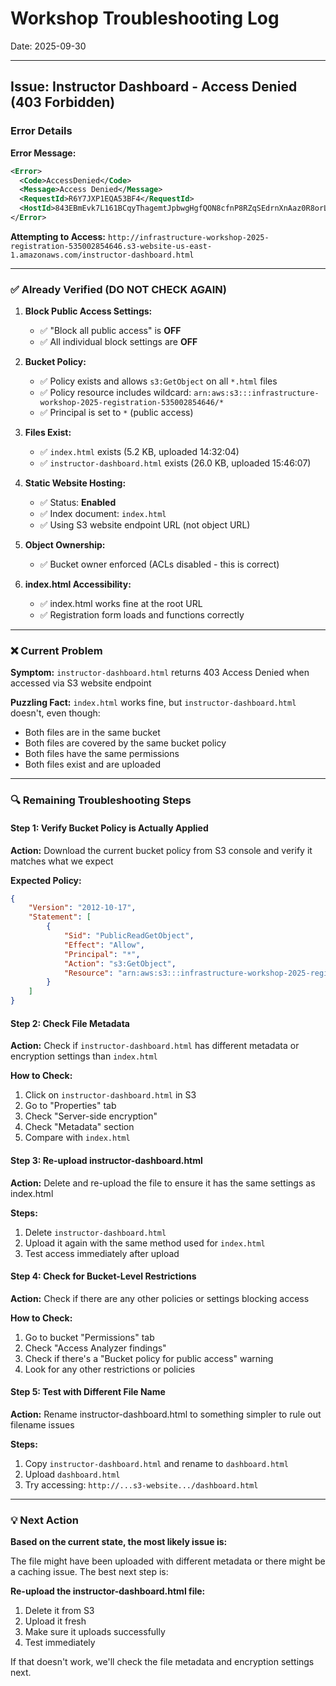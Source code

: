 # Workshop Troubleshooting Log
Date: 2025-09-30

---

## Issue: Instructor Dashboard - Access Denied (403 Forbidden)

### Error Details
**Error Message:**
```xml
<Error>
  <Code>AccessDenied</Code>
  <Message>Access Denied</Message>
  <RequestId>R6Y7JXP1EQA53BF4</RequestId>
  <HostId>843EBmEvk7L161BCqyThagemtJpbwgHgfQON8cfnP8RZqSEdrnXnAaz0R8orLV/8W6nl9TQhaAU=</HostId>
</Error>
```

**Attempting to Access:**
`http://infrastructure-workshop-2025-registration-535002854646.s3-website-us-east-1.amazonaws.com/instructor-dashboard.html`

---

### ✅ Already Verified (DO NOT CHECK AGAIN)

1. **Block Public Access Settings:**
   - ✅ "Block all public access" is **OFF**
   - ✅ All individual block settings are **OFF**

2. **Bucket Policy:**
   - ✅ Policy exists and allows `s3:GetObject` on all `*.html` files
   - ✅ Policy resource includes wildcard: `arn:aws:s3:::infrastructure-workshop-2025-registration-535002854646/*`
   - ✅ Principal is set to `*` (public access)

3. **Files Exist:**
   - ✅ `index.html` exists (5.2 KB, uploaded 14:32:04)
   - ✅ `instructor-dashboard.html` exists (26.0 KB, uploaded 15:46:07)

4. **Static Website Hosting:**
   - ✅ Status: **Enabled**
   - ✅ Index document: `index.html`
   - ✅ Using S3 website endpoint URL (not object URL)

5. **Object Ownership:**
   - ✅ Bucket owner enforced (ACLs disabled - this is correct)

6. **index.html Accessibility:**
   - ✅ index.html works fine at the root URL
   - ✅ Registration form loads and functions correctly

---

### ❌ Current Problem

**Symptom:** `instructor-dashboard.html` returns 403 Access Denied when accessed via S3 website endpoint

**Puzzling Fact:** `index.html` works fine, but `instructor-dashboard.html` doesn't, even though:
- Both files are in the same bucket
- Both files are covered by the same bucket policy
- Both files have the same permissions
- Both files exist and are uploaded

---

### 🔍 Remaining Troubleshooting Steps

#### Step 1: Verify Bucket Policy is Actually Applied
**Action:** Download the current bucket policy from S3 console and verify it matches what we expect

**Expected Policy:**
```json
{
    "Version": "2012-10-17",
    "Statement": [
        {
            "Sid": "PublicReadGetObject",
            "Effect": "Allow",
            "Principal": "*",
            "Action": "s3:GetObject",
            "Resource": "arn:aws:s3:::infrastructure-workshop-2025-registration-535002854646/*"
        }
    ]
}
```

#### Step 2: Check File Metadata
**Action:** Check if `instructor-dashboard.html` has different metadata or encryption settings than `index.html`

**How to Check:**
1. Click on `instructor-dashboard.html` in S3
2. Go to "Properties" tab
3. Check "Server-side encryption"
4. Check "Metadata" section
5. Compare with `index.html`

#### Step 3: Re-upload instructor-dashboard.html
**Action:** Delete and re-upload the file to ensure it has the same settings as index.html

**Steps:**
1. Delete `instructor-dashboard.html`
2. Upload it again with the same method used for `index.html`
3. Test access immediately after upload

#### Step 4: Check for Bucket-Level Restrictions
**Action:** Check if there are any other policies or settings blocking access

**How to Check:**
1. Go to bucket "Permissions" tab
2. Check "Access Analyzer findings"
3. Check if there's a "Bucket policy for public access" warning
4. Look for any other restrictions or policies

#### Step 5: Test with Different File Name
**Action:** Rename instructor-dashboard.html to something simpler to rule out filename issues

**Steps:**
1. Copy `instructor-dashboard.html` and rename to `dashboard.html`
2. Upload `dashboard.html`
3. Try accessing: `http://...s3-website.../dashboard.html`

---

### 💡 Next Action

**Based on the current state, the most likely issue is:**

The file might have been uploaded with different metadata or there might be a caching issue. The best next step is:

**Re-upload the instructor-dashboard.html file:**
1. Delete it from S3
2. Upload it fresh
3. Make sure it uploads successfully
4. Test immediately

If that doesn't work, we'll check the file metadata and encryption settings next.

